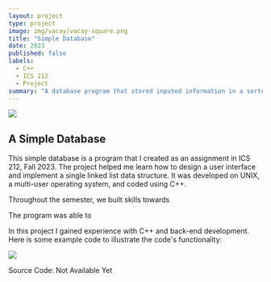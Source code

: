 ```yaml
---
layout: project
type: project
image: img/vacay/vacay-square.png
title: "Simple Database"
date: 2023
published: false
labels:
  - C++
  - ICS 212
  - Project
summary: "A database program that stored inputed information in a sorted list created in ICS 212."
---
```


<img class="img-fluid" src="../img/vacay/vacay-home-page.png">

## A Simple Database

This simple database is a program that I created as an assignment in ICS 212, Fall 2023. The project helped me learn how to design a user interface and implement a single linked list data structure. It was developed on UNIX, a multi-user operating system, and coded using C++. 

Throughout the semester, we built skills towards

The program was able to 

In this project I gained experience with C++ and back-end development. Here is some example code to illustrate the code's functionality:

<img src="ics212_database_1.png">
 
Source Code: Not Available Yet
